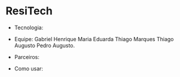 # ResiTech
- Tecnologia:

- Equipe:
  Gabriel Henrique
  Maria Eduarda
  Thiago Marques
  Thiago Augusto
  Pedro Augusto.

- Parceiros:

- Como usar:
